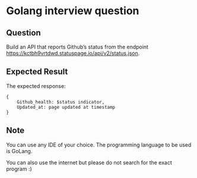 
# Golang interview question

## Question
Build an API that reports Github’s status from the endpoint https://kctbh9vrtdwd.statuspage.io/api/v2/status.json.

## Expected Result
The expected response:
```
{
    Github_health: $status indicator,
    Updated_at: page updated at timestamp
}
```

## Note
You can use any IDE of your choice. The programming language to be used is GoLang. 

You can also use the internet but please do not search for the exact program :)

